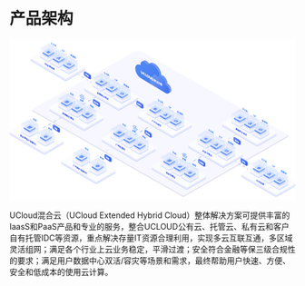 # 产品架构

![混合云产品架构图](/images/pa.png)

UCloud混合云（UCloud Extended Hybrid Cloud）整体解决方案可提供丰富的IaasS和PaaS产品和专业的服务，整合UCLOUD公有云、托管云、私有云和客户自有托管IDC等资源，重点解决存量IT资源合理利用，实现多云互联互通，多区域灵活组网；满足各个行业上云业务稳定，平滑过渡；安全符合金融等保三级合规性的要求；满足用户数据中心双活/容灾等场景和需求，最终帮助用户快速、方便、安全和低成本的使用云计算。

